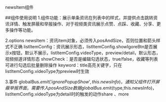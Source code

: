 
newsItem组件

##组件使用说明
1.组件功能：展示单条资讯在列表中的样式，并提供点击跳转资讯详情、触发屏蔽和举报操作、对于视频类资讯展示点赞、点踩、收藏、分享、更多操作等功能。

2.options
    newsItem：资讯item对象，必须传入posAndSize，否则位置和箭头样式不正确
    listItemConfig：资讯展示形态，listItemConfig.showIgoreBtn是否展示x按钮，默认不展示，listItemConfig.videoType，preview/detail，默认形态，视频频道详情形态
    showCheck：是否是编辑勾选状态，true/false，收藏等列表可进行勾选后批量删除操作
    keyword：title高亮关键字，只在listItemConfig.videoType为preview时生效

3.事件 
    globalBus.$emit('ignorePopupShow',this.newsInfo)，通知父组件打开屏蔽举报界面，需要传入posAndSize数据
    globalBus.$emit(type,this.newsInfo)，listItemConfig.videoType为detail时的触发的动作share 、more